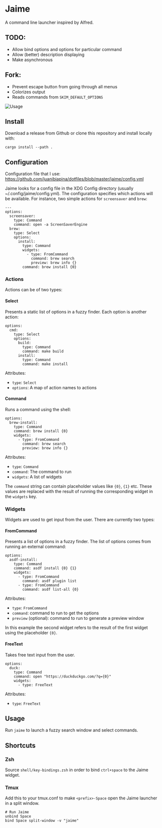 # Jaime

A command line launcher inspired by Alfred.

## TODO:
* Allow bind options and options for particular command
* Allow (better) description displaying
* Make asynchronous

## Fork:
* Prevent escape button from going through all menus
* Colorizes output
* Reads commands from `SKIM_DEFAULT_OPTIONS`

![Usage](assets/usage.gif)

## Install

Download a release from Github or clone this repository and install locally
with:

```
cargo install --path .
```

## Configuration

Configuration file that I use:
https://github.com/juanibiapina/dotfiles/blob/master/jaime/config.yml

Jaime looks for a config file in the XDG Config directory (usually
~/.config/jaime/config.yml). The configuration specifies which actions will be
available. For instance, two simple actions for `screensaver` and `brew`:

```
---
options:
  screensaver:
    type: Command
    command: open -a ScreenSaverEngine
  brew:
    type: Select
    options:
      install:
        type: Command
        widgets:
          - type: FromCommand
            command: brew search
            preview: brew info {}
        command: brew install {0}
```

### Actions

Actions can be of two types:

#### Select

Presents a static list of options in a fuzzy finder. Each option is another
action:

```
options:
  cmd:
    type: Select
    options:
      build:
        type: Command
        command: make build
      install:
        type: Command
        command: make install
```

Attributes:

- `type`: `Select`
- `options`: A map of action names to actions

#### Command

Runs a command using the shell:

```
options:
  brew-install:
    type: Command
    command: brew install {0}
    widgets:
      - type: FromCommand
        command: brew search
        preview: brew info {}
```

Attributes:

- `type`: `Command`
- `command`: The command to run
- `widgets`: A list of widgets

The `command` string can contain placeholder values like `{0}`, `{1}` etc.
These values are replaced with the result of running the corresponding widget
in the `widgets` key.

### Widgets

Widgets are used to get input from the user. There are currently two types:

#### FromCommand

Presents a list of options in a fuzzy finder. The list of options comes from
running an external command:

```
options:
  asdf-install:
    type: Command
    command: asdf install {0} {1}
    widgets:
      - type: FromCommand
        command: asdf plugin list
      - type: FromCommand
        command: asdf list-all {0}
```

Attributes:

- `type`: `FromCommand`
- `command`: command to run to get the options
- `preview` (optional): command to run to generate a preview window

In this example the second widget refers to the result of the first widget
using the placeholder `{0}`.

#### FreeText

Takes free text input from the user.

```
options:
  duck:
    type: Command
    command: open "https://duckduckgo.com/?q={0}"
    widgets:
      - type: FreeText
```

Attributes:

- `type`: `FreeText`

## Usage

Run `jaime` to launch a fuzzy search window and select commands.

## Shortcuts

### Zsh

Source `shell/key-bindings.zsh` in order to bind `ctrl+space` to the Jaime widget.

### Tmux

Add this to your tmux.conf to make `<prefix>-Space` open the Jaime launcher in a split window.

```
# Run Jaime
unbind Space
bind Space split-window -v "jaime"
```
